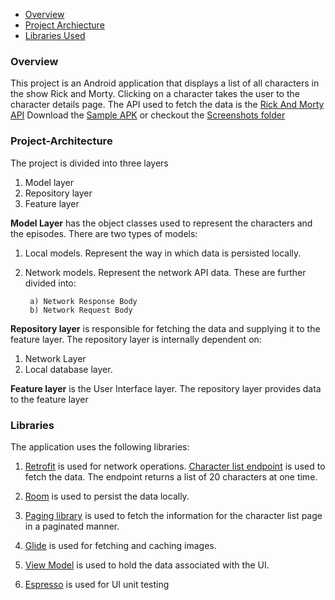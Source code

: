 * [Overview](#Overview)
* [Project Archiecture](#Project-Architecture)
* [Libraries Used](#Libraries)

### Overview

This project is an Android application that displays a list of all characters in the show Rick and Morty.
Clicking on a character takes the user to the character details page.
The API used to fetch the data is the [Rick And Morty API](https://rickandmortyapi.com/)
Download the [Sample APK](app-prod-debug.apk) or checkout the [Screenshots folder](screenshots/)

### Project-Architecture

The project is divided into three layers

  1. Model layer
  2. Repository layer
  3. Feature layer

**Model Layer** has the object classes used to represent the characters and the episodes.
 There are two types of models:

   1)    Local models. Represent the way in which data is persisted locally.

2) Network models. Represent the network API data.
These are further divided into:

        a) Network Response Body
        b) Network Request Body


**Repository layer** is responsible for fetching the data and supplying it to the feature layer. The repository layer is
internally dependent on:

   1. Network Layer
   2. Local database layer.


**Feature layer** is the User Interface layer. The repository layer provides data to the feature layer


### Libraries

The application uses the following libraries:

1) [Retrofit](https://github.com/square/retrofit) is used for network operations. [Character list endpoint](https://rickandmortyapi.com/api/character/?page=1)
    is used to fetch the data. The endpoint returns a list of 20 characters at one time.

2) [Room](https://developer.android.com/topic/libraries/architecture/room) is used to persist the data locally.

3) [Paging library](https://developer.android.com/topic/libraries/architecture/paging) is used to fetch the information for the character list page in a paginated manner.

4) [Glide](https://github.com/bumptech/glide) is used for fetching and caching images.

5) [View Model](https://developer.android.com/topic/libraries/architecture/viewmodel) is used to hold the data associated with the UI.

6) [Espresso](https://developer.android.com/training/testing/espresso) is used for UI unit testing